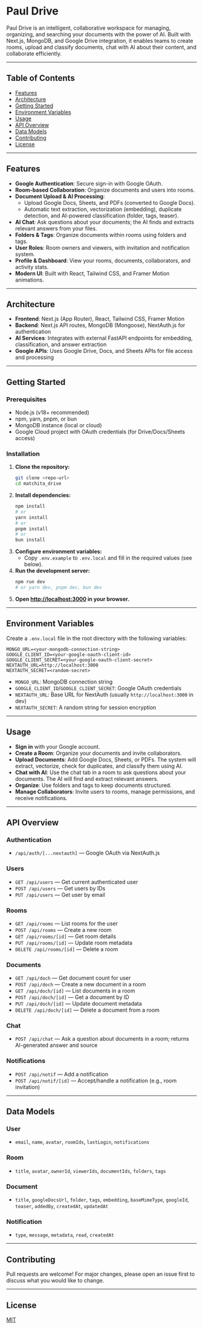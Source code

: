 # Paul Drive

Paul Drive is an intelligent, collaborative workspace for managing, organizing, and searching your documents with the power of AI. Built with Next.js, MongoDB, and Google Drive integration, it enables teams to create rooms, upload and classify documents, chat with AI about their content, and collaborate efficiently.

---

## Table of Contents
- [Features](#features)
- [Architecture](#architecture)
- [Getting Started](#getting-started)
- [Environment Variables](#environment-variables)
- [Usage](#usage)
- [API Overview](#api-overview)
- [Data Models](#data-models)
- [Contributing](#contributing)
- [License](#license)

---

## Features
- **Google Authentication**: Secure sign-in with Google OAuth.
- **Room-based Collaboration**: Organize documents and users into rooms.
- **Document Upload & AI Processing**:
  - Upload Google Docs, Sheets, and PDFs (converted to Google Docs).
  - Automatic text extraction, vectorization (embedding), duplicate detection, and AI-powered classification (folder, tags, teaser).
- **AI Chat**: Ask questions about your documents; the AI finds and extracts relevant answers from your files.
- **Folders & Tags**: Organize documents within rooms using folders and tags.
- **User Roles**: Room owners and viewers, with invitation and notification system.
- **Profile & Dashboard**: View your rooms, documents, collaborators, and activity stats.
- **Modern UI**: Built with React, Tailwind CSS, and Framer Motion animations.

---

## Architecture
- **Frontend**: Next.js (App Router), React, Tailwind CSS, Framer Motion
- **Backend**: Next.js API routes, MongoDB (Mongoose), NextAuth.js for authentication
- **AI Services**: Integrates with external FastAPI endpoints for embedding, classification, and answer extraction
- **Google APIs**: Uses Google Drive, Docs, and Sheets APIs for file access and processing

---

## Getting Started

### Prerequisites
- Node.js (v18+ recommended)
- npm, yarn, pnpm, or bun
- MongoDB instance (local or cloud)
- Google Cloud project with OAuth credentials (for Drive/Docs/Sheets access)

### Installation
1. **Clone the repository:**
   ```bash
   git clone <repo-url>
   cd matchita_drive
   ```
2. **Install dependencies:**
   ```bash
   npm install
   # or
   yarn install
   # or
   pnpm install
   # or
   bun install
   ```
3. **Configure environment variables:**
   - Copy `.env.example` to `.env.local` and fill in the required values (see below).
4. **Run the development server:**
   ```bash
   npm run dev
   # or yarn dev, pnpm dev, bun dev
   ```
5. **Open [http://localhost:3000](http://localhost:3000) in your browser.**

---

## Environment Variables
Create a `.env.local` file in the root directory with the following variables:

```
MONGO_URL=<your-mongodb-connection-string>
GOOGLE_CLIENT_ID=<your-google-oauth-client-id>
GOOGLE_CLIENT_SECRET=<your-google-oauth-client-secret>
NEXTAUTH_URL=http://localhost:3000
NEXTAUTH_SECRET=<random-secret>
```

- `MONGO_URL`: MongoDB connection string
- `GOOGLE_CLIENT_ID`/`GOOGLE_CLIENT_SECRET`: Google OAuth credentials
- `NEXTAUTH_URL`: Base URL for NextAuth (usually `http://localhost:3000` in dev)
- `NEXTAUTH_SECRET`: A random string for session encryption

---

## Usage
- **Sign in** with your Google account.
- **Create a Room**: Organize your documents and invite collaborators.
- **Upload Documents**: Add Google Docs, Sheets, or PDFs. The system will extract, vectorize, check for duplicates, and classify them using AI.
- **Chat with AI**: Use the chat tab in a room to ask questions about your documents. The AI will find and extract relevant answers.
- **Organize**: Use folders and tags to keep documents structured.
- **Manage Collaborators**: Invite users to rooms, manage permissions, and receive notifications.

---

## API Overview

### Authentication
- `/api/auth/[...nextauth]` — Google OAuth via NextAuth.js

### Users
- `GET /api/users` — Get current authenticated user
- `POST /api/users` — Get users by IDs
- `PUT /api/users` — Get user by email

### Rooms
- `GET /api/rooms` — List rooms for the user
- `POST /api/rooms` — Create a new room
- `GET /api/rooms/[id]` — Get room details
- `PUT /api/rooms/[id]` — Update room metadata
- `DELETE /api/rooms/[id]` — Delete a room

### Documents
- `GET /api/doch` — Get document count for user
- `POST /api/doch` — Create a new document in a room
- `GET /api/doch/[id]` — List documents in a room
- `POST /api/doch/[id]` — Get a document by ID
- `PUT /api/doch/[id]` — Update document metadata
- `DELETE /api/doch/[id]` — Delete a document from a room

### Chat
- `POST /api/chat` — Ask a question about documents in a room; returns AI-generated answer and source

### Notifications
- `POST /api/notif` — Add a notification
- `POST /api/notif/[id]` — Accept/handle a notification (e.g., room invitation)

---

## Data Models

### User
- `email`, `name`, `avatar`, `roomIds`, `lastLogin`, `notifications`

### Room
- `title`, `avatar`, `ownerId`, `viewerIds`, `documentIds`, `folders`, `tags`

### Document
- `title`, `googleDocsUrl`, `folder`, `tags`, `embedding`, `baseMimeType`, `googleId`, `teaser`, `addedBy`, `createdAt`, `updatedAt`

### Notification
- `type`, `message`, `metadata`, `read`, `createdAt`

---

## Contributing
Pull requests are welcome! For major changes, please open an issue first to discuss what you would like to change.

---

## License
[MIT](LICENSE)
